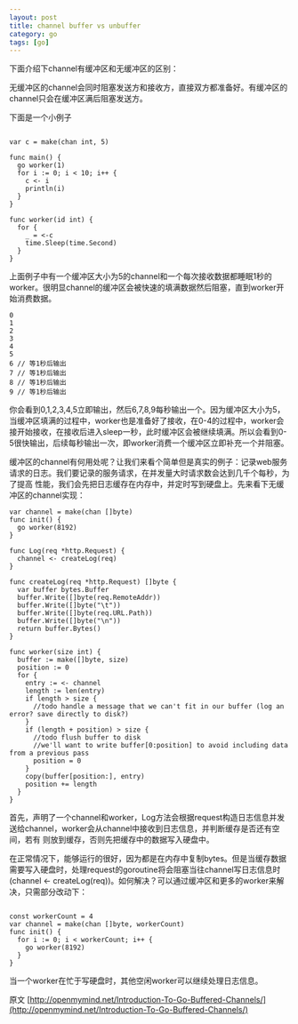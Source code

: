 ```yaml
---
layout: post
title: channel buffer vs unbuffer
category: go
tags: [go]
---
```


下面介绍下channel有缓冲区和无缓冲区的区别：

无缓冲区的channel会同时阻塞发送方和接收方，直接双方都准备好。有缓冲区的channel只会在缓冲区满后阻塞发送方。

下面是一个小例子

```

var c = make(chan int, 5)

func main() {
  go worker(1)
  for i := 0; i < 10; i++ {
    c <- i
    println(i)
  }
}

func worker(id int) {
  for {
    _ = <-c
    time.Sleep(time.Second)
  }
}

```

上面例子中有一个缓冲区大小为5的channel和一个每次接收数据都睡眠1秒的worker。很明显channel的缓冲区会被快速的填满数据然后阻塞，直到worker开始消费数据。

```
0
1
2
3
4
5
6 // 等1秒后输出
7 // 等1秒后输出
8 // 等1秒后输出
9 // 等1秒后输出
```

你会看到0,1,2,3,4,5立即输出，然后6,7,8,9每秒输出一个。因为缓冲区大小为5，当缓冲区填满的过程中，worker也是准备好了接收，在0-4的过程中，worker会接开始接收，在接收后进入sleep一秒，此时缓冲区会被继续填满。所以会看到0-5很快输出，后续每秒输出一次，即worker消费一个缓冲区立即补充一个并阻塞。

缓冲区的channel有何用处呢？让我们来看个简单但是真实的例子：记录web服务请求的日志。我们要记录的服务请求，在并发量大时请求数会达到几千个每秒，为了提高
性能，我们会先把日志缓存在内存中，并定时写到硬盘上。先来看下无缓冲区的channel实现：

```
var channel = make(chan []byte)
func init() {
  go worker(8192)
}

func Log(req *http.Request) {
  channel <- createLog(req)
}

func createLog(req *http.Request) []byte {
  var buffer bytes.Buffer
  buffer.Write([]byte(req.RemoteAddr))
  buffer.Write([]byte("\t"))
  buffer.Write([]byte(req.URL.Path))
  buffer.Write([]byte("\n"))
  return buffer.Bytes()
}

func worker(size int) {
  buffer := make([]byte, size)
  position := 0
  for {
    entry := <- channel
    length := len(entry)
    if length > size {
      //todo handle a message that we can't fit in our buffer (log an error? save directly to disk?)
    }
    if (length + position) > size {
      //todo flush buffer to disk
      //we'll want to write buffer[0:position] to avoid including data from a previous pass
      position = 0
    }
    copy(buffer[position:], entry)
    position += length
  }
}

```

首先，声明了一个channel和worker，Log方法会根据request构造日志信息并发送给channel，worker会从channel中接收到日志信息，并判断缓存是否还有空间，若有
则放到缓存，否则先把缓存中的数据写入硬盘中。

在正常情况下，能够运行的很好，因为都是在内存中复制bytes。但是当缓存数据需要写入硬盘时，处理request的goroutine将会阻塞当往channel写日志信息时
(channel <- createLog(req))。如何解决？可以通过缓冲区和更多的worker来解决，只需部分改动下：

```

const workerCount = 4
var channel = make(chan []byte, workerCount)
func init() {
  for i := 0; i < workerCount; i++ {
    go worker(8192)
  }
}

```

当一个worker在忙于写硬盘时，其他空闲worker可以继续处理日志信息。

原文 [http://openmymind.net/Introduction-To-Go-Buffered-Channels/](http://openmymind.net/Introduction-To-Go-Buffered-Channels/)
